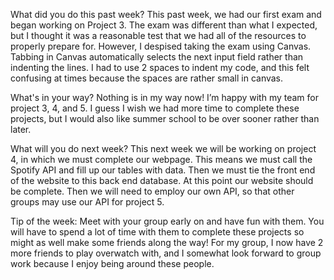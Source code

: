 What did you do this past week?
    This past week, we had our first exam and began working on Project 3. The exam was different than what I expected, but I thought it was a reasonable test that we had all of the resources to properly prepare for. However, I despised taking the exam using Canvas. Tabbing in Canvas automatically selects the next input field rather than indenting the lines. I had to use 2 spaces to indent my code, and this felt confusing at times because the spaces are rather small in canvas.

What's in your way?
    Nothing is in my way now! I’m happy with my team for project 3, 4, and 5. I guess I wish we had more time to complete these projects, but I would also like summer school to be over sooner rather than later.

What will you do next week?
    This next week we will be working on project 4, in which we must complete our webpage. This means we must call the Spotify API and fill up our tables with data. Then we must tie the front end of the website to this back end database. At this point our website should be complete. Then we will need to employ our own API, so that other groups may use our API for project 5.

Tip of the week:
    Meet with your group early on and have fun with them. You will have to spend a lot of time with them to complete these projects so might as well make some friends along the way! For my group, I now have 2 more friends to play overwatch with, and I somewhat look forward to group work because I enjoy being around these people.

